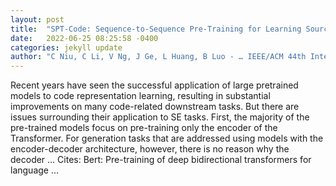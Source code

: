 ```yaml
---
layout: post
title:  "SPT-Code: Sequence-to-Sequence Pre-Training for Learning Source Code Representations"
date:   2022-06-25 08:25:58 -0400
categories: jekyll update
author: "C Niu, C Li, V Ng, J Ge, L Huang, B Luo - … IEEE/ACM 44th International Conference on …, 2022"
---
```

Recent years have seen the successful application of large pretrained models to code representation learning, resulting in substantial improvements on many code-related downstream tasks. But there are issues surrounding their application to SE tasks. First, the majority of the pre-trained models focus on pre-training only the encoder of the Transformer. For generation tasks that are addressed using models with the encoder-decoder architecture, however, there is no reason why the decoder …
Cites: ‪Bert: Pre-training of deep bidirectional transformers for language …‬  